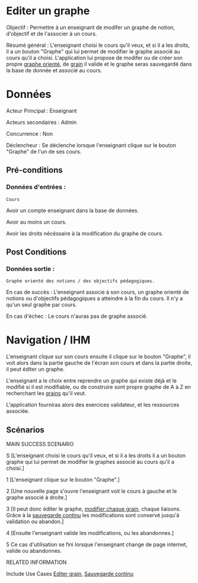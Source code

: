 # Editer un graphe

Objectif : Permettre à un enseignant de modifer un graphe de notion, d'objectif et de l'associer à un cours.

Résumé général : L'enseignant choisi le cours qu'il veux, et si il a les droits, il a un bouton "Graphe" qui lui permet de modifier le graphe associé au cours qu'il a choisi. L'application lui propose de modifer ou de créer son propre [graphe orienté](/graphe.md), de [grain](/grain.md) il valide et le graphe seras sauvegardé dans la base de donnée et associé au cours.

# Données

Acteur Principal : Enseignant

Acteurs secondaires : Admin

Concurrence : Non

Déclencheur : Se déclenche lorsque l'enseignant clique sur le bouton "Graphe" de l'un de ses cours.


## Pré-conditions

### Données d'entrées :

	Cours

Avoir un compte enseignant dans la base de données.

Avoir au moins un cours.

Avoir les droits nécéssaire à la modification du graphe de cours.

## Post Conditions

### Données sortie :

	Graphe orienté des notions / des objectifs pédagogiques.

En cas de succès : L'enseignant associe à son cours, un graphe orienté de notions ou d'objectifs pédagogiques a atteindre à la fin du cours. Il n'y a qu'un seul graphe par cours.

En cas d'échec : Le cours n'auras pas de graphe associé.

# Navigation / IHM 

L'enseignant clique sur son cours ensuite il clique sur le bouton "Graphe", il voit alors dans la partie gauche de l'écran son cours et dans la partie droite, il peut éditer un graphe.

L'enseignant a le choix entre reprendre un graphe qui existe déjà et le modifié si il est modifiable, ou de construire sont propre graphe de A à Z en recherchant les [grains](/grain.md) qu'il veut.

L'application fourniras alors des exercices validateur, et les ressources associée. 

## Scénarios

MAIN SUCCESS SCENARIO

S	[L'enseignant choisi le cours qu'il veux, et si il a les droits il a un bouton graphe qui lui permet de modifier le graphes associé au cours qu'il a choisi.]

1	[L'enseignant clique sur le bouton "Graphe".]

2	[Une nouvelle page s'ouvre l'enseignant voit le cours à gauche et le graphe associé à droite.]

3	[Il peut donc éditer le graphe, [modifier chaque grain](/editergrain.md), chaque liaisons. Grâce à la [sauvegarde continu](/sauvegardecontinu.md) les modifications sont conservé jusqu'à validation ou abandon.]

4 	[Ensuite l'enseignant valide les modifications, ou les abandonnes.]

5   Ce cas d'utilisation se fini lorsque l'enseignant change de page internet, valide ou abandonnes.


RELATED INFORMATION

Include Use Cases	[Editer grain](/editergrain.md), [Sauvegarde continu](/sauvegardecontinu.md)


 
<!--- 
Author : Jordan
Validator :  
-->
